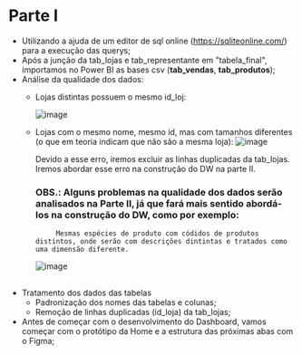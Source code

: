 # Parte I
  - Utilizando a ajuda de um editor de sql online (https://sqliteonline.com/) para a execução das querys;
  - Após a junção da tab_lojas e tab_representante em "tabela_final", importamos no Power BI as bases csv (**tab_vendas**, **tab_produtos**);
  - Análise da qualidade dos dados:
     - Lojas distintas possuem o mesmo id_loj:
       
       ![image](https://github.com/victorsa2/case-analista-bi/assets/141345545/0f426ad7-0292-403f-a59a-260602b06d7c)

     - Lojas com o mesmo nome, mesmo id, mas com tamanhos diferentes (o que em teoria indicam que não são a mesma loja):
       ![image](https://github.com/victorsa2/case-analista-bi/assets/141345545/707b49d6-913c-4e3a-bc72-baf5540e8466)

       Devido a esse erro, iremos excluir as linhas duplicadas da tab_lojas. Iremos abordar esse erro na construção do DW na parte II.


       ### OBS.: Alguns problemas na qualidade dos dados serão analisados na Parte II, já que fará mais sentido abordá-los na construção do DW, como por exemplo:
                Mesmas espécies de produto com códidos de produtos distintos, onde serão com descrições dintintas e tratados como uma dimensão diferente.
       ![image](https://github.com/victorsa2/case-analista-bi/assets/141345545/5bde1517-e344-4827-9a01-cd04953f60ff)

  ##
  - Tratamento dos dados das tabelas
     - Padronização dos nomes das tabelas e colunas;
     - Remoção de linhas duplicadas (id_loja) da tab_lojas;
  - Antes de começar com o desenvolvimento do Dashboard, vamos começar com o protótipo da Home e a estrutura das próximas abas com o Figma;
